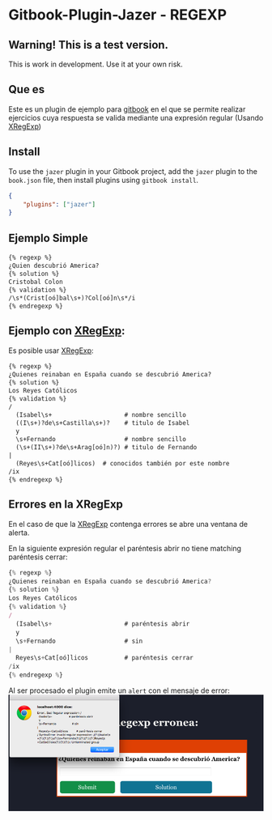 # Gitbook-Plugin-Jazer - REGEXP

## Warning! This is a test version.

This is work in development. Use it at your own risk.

## Que es

Este es un plugin de ejemplo para [gitbook](https://www.gitbook.com)
en el que se permite realizar
ejercicios cuya respuesta se valida mediante una expresión regular
(Usando [XRegExp](http://xregexp.com/))

## Install


To use the `jazer` plugin in your Gitbook project, add the `jazer`
plugin to the `book.json` file, then install plugins using `gitbook install`.

```json
{
    "plugins": ["jazer"]
}
```

## Ejemplo Simple

```
{% regexp %}
¿Quien descubrió America?
{% solution %}
Cristobal Colon
{% validation %}
/\s*(Crist[oó]bal\s+)?Col[oó]n\s*/i
{% endregexp %}
```
## Ejemplo con [XRegExp](http://xregexp.com/):

Es posible usar [XRegExp](http://xregexp.com/):

```
{% regexp %}
¿Quienes reinaban en España cuando se descubrió America?
{% solution %}
Los Reyes Católicos
{% validation %}
/
  (Isabel\s+                    # nombre sencillo
  ((I\s+)?de\s+Castilla\s+)?    # titulo de Isabel
  y
  \s+Fernando                   # nombre sencillo
  (\s+(II\s+)?de\s+Arag[oó]n)?) # titulo de Fernando
|
  (Reyes\s+Cat[oó]licos)  # conocidos también por este nombre
/ix
{% endregexp %}
```
## Errores en la XRegExp

En el caso de que la [XRegExp](http://xregexp.com/) contenga errores
se abre una ventana de alerta.

En la siguiente expresión regular el paréntesis abrir no tiene matching paréntesis cerrar:

```javascript
{% regexp %}
¿Quienes reinaban en España cuando se descubrió America?
{% solution %}
Los Reyes Católicos
{% validation %}
/
  (Isabel\s+                    # paréntesis abrir
  y
  \s+Fernando                   # sin
|
  Reyes\s+Cat[oó]licos          # paréntesis cerrar
/ix
{% endregexp %}
```

Al ser procesado el plugin emite un `alert` con el mensaje de error:
![error message: bad regexp](https://raw.githubusercontent.com/ULL-ESIT-GRADOII-TFG/gitbook-plugin-jazer/casiano/assets/regexpwitherror.png)
